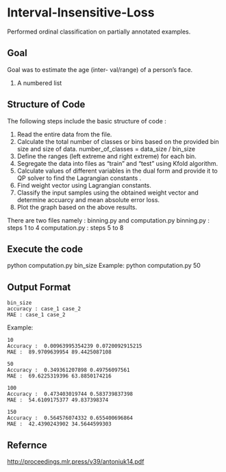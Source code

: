# Interval-Insensitive-Loss
Performed ordinal classification on partially annotated examples.

## Goal
Goal was to estimate the age (inter- val/range) of a person’s face.
1. A numbered list

## Structure of Code
The following steps include the basic structure of code :
1. Read the entire data from the file.
2. Calculate the total number of classes or bins based on the provided bin size and size of data.
number_of_classes = data_size / bin_size
3. Define the ranges (left extreme and right extreme) for each bin.
4. Segregate the data into files as “train” and “test” using Kfold algorithm.
5. Calculate values of different variables in the dual form and provide it to QP solver to find
the Lagrangian constants .
6. Find weight vector using Lagrangian constants.
7. Classify the input samples using the obtained weight vector and determine accuarcy and
mean absolute error loss.
8. Plot the graph based on the above results.

There are two files namely : binning.py and computation.py
binning.py : steps 1 to 4
computation.py : steps 5 to 8

## Execute the code
python computation.py bin_size
Example: python computation.py 50

## Output Format
    bin_size
    accuracy : case_1 case_2
    MAE : case_1 case_2
    
Example:

    10
    Accuracy :  0.00963995354239 0.0720092915215
    MAE :  89.9709639954 89.4425087108

    50
    Accuracy :  0.349361207898 0.49756097561
    MAE :  69.6225319396 63.8850174216

    100
    Accuracy :  0.473403019744 0.583739837398
    MAE :  54.6109175377 49.837398374

    150
    Accuracy :  0.564576074332 0.655400696864
    MAE :  42.4390243902 34.5644599303





## Refernce 
http://proceedings.mlr.press/v39/antoniuk14.pdf
